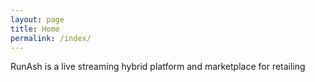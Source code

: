 ```yaml
---
layout: page
title: Home
permalink: /index/
---
```







RunAsh is a live streaming hybrid platform and marketplace for retailing



























